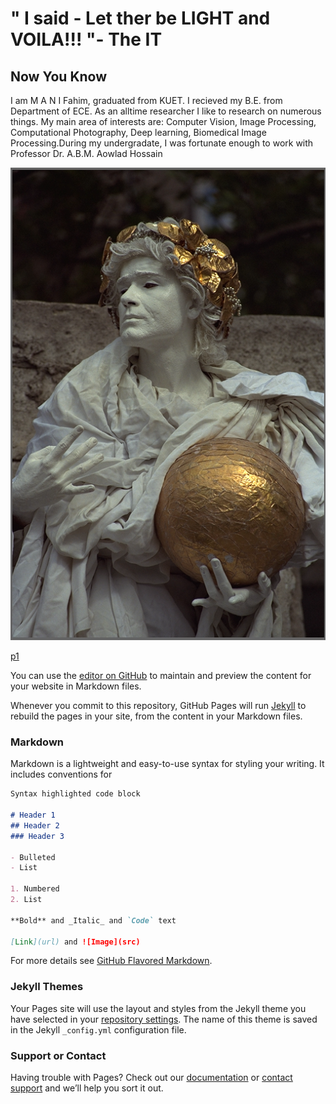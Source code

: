 #                               " I said - Let ther be LIGHT and VOILA!!! "- The IT


## Now You Know

I am M A N I Fahim, graduated from KUET. I recieved my B.E. from Department of ECE. As an alltime researcher I like to research on numerous things. My main area of interests are: Computer Vision, Image Processing, Computational Photography, Deep learning, Biomedical Image Processing.During my undergradate, I was fortunate enough to work with Professor Dr. A.B.M. Aowlad Hossain

![Image](https://github.com/1An-Nur1/1An-Nur1.github.io/blob/master/17.png)










































[p1](https://github.com/)






 

















You can use the [editor on GitHub](https://github.com/1An-Nur1/1An-Nur1.github.io/edit/master/README.md) to maintain and preview the content for your website in Markdown files.

Whenever you commit to this repository, GitHub Pages will run [Jekyll](https://jekyllrb.com/) to rebuild the pages in your site, from the content in your Markdown files.

### Markdown

Markdown is a lightweight and easy-to-use syntax for styling your writing. It includes conventions for

```markdown
Syntax highlighted code block

# Header 1
## Header 2
### Header 3

- Bulleted
- List

1. Numbered
2. List

**Bold** and _Italic_ and `Code` text

[Link](url) and ![Image](src)
```

For more details see [GitHub Flavored Markdown](https://guides.github.com/features/mastering-markdown/).

### Jekyll Themes

Your Pages site will use the layout and styles from the Jekyll theme you have selected in your [repository settings](https://github.com/1An-Nur1/1An-Nur1.github.io/settings). The name of this theme is saved in the Jekyll `_config.yml` configuration file.

### Support or Contact

Having trouble with Pages? Check out our [documentation](https://help.github.com/categories/github-pages-basics/) or [contact support](https://github.com/contact) and we’ll help you sort it out.
